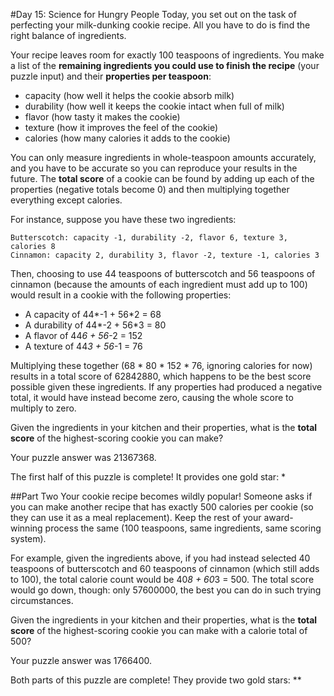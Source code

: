 #Day 15: Science for Hungry People
Today, you set out on the task of perfecting your milk-dunking cookie recipe. All you have to do is find the right
balance of ingredients.

Your recipe leaves room for exactly 100 teaspoons of ingredients. You make a list of the **remaining ingredients you 
could use to finish the recipe** (your puzzle input) and their **properties per teaspoon**:

* capacity (how well it helps the cookie absorb milk)
* durability (how well it keeps the cookie intact when full of milk)
* flavor (how tasty it makes the cookie)
* texture (how it improves the feel of the cookie)
* calories (how many calories it adds to the cookie)

You can only measure ingredients in whole-teaspoon amounts accurately, and you have to be accurate so you can 
reproduce your results in the future. The **total score** of a cookie can be found by adding up each of the properties 
(negative totals become 0) and then multiplying together everything except calories.

For instance, suppose you have these two ingredients:
```
Butterscotch: capacity -1, durability -2, flavor 6, texture 3, calories 8
Cinnamon: capacity 2, durability 3, flavor -2, texture -1, calories 3
```
Then, choosing to use 44 teaspoons of butterscotch and 56 teaspoons of cinnamon (because the amounts of each 
ingredient must add up to 100) would result in a cookie with the following properties:

* A capacity of 44*-1 + 56*2 = 68
* A durability of 44*-2 + 56*3 = 80
* A flavor of 44*6 + 56*-2 = 152
* A texture of 44*3 + 56*-1 = 76

Multiplying these together (68 * 80 * 152 * 76, ignoring calories for now) results in a total score of 62842880, 
which happens to be the best score possible given these ingredients. If any properties had produced a negative 
total, it would have instead become zero, causing the whole score to multiply to zero.

Given the ingredients in your kitchen and their properties, what is the **total score** of the highest-scoring 
cookie you can make?

Your puzzle answer was 21367368.

The first half of this puzzle is complete! It provides one gold star: *

##Part Two
Your cookie recipe becomes wildly popular! Someone asks if you can make another recipe that has exactly 500 calories 
per cookie (so they can use it as a meal replacement). Keep the rest of your award-winning process the same (100 
teaspoons, same ingredients, same scoring system).

For example, given the ingredients above, if you had instead selected 40 teaspoons of butterscotch and 60 teaspoons 
of cinnamon (which still adds to 100), the total calorie count would be 40*8 + 60*3 = 500. The total score would go 
down, though: only 57600000, the best you can do in such trying circumstances.

Given the ingredients in your kitchen and their properties, what is the **total score** of the highest-scoring cookie 
you can make with a calorie total of 500?

Your puzzle answer was 1766400.

Both parts of this puzzle are complete! They provide two gold stars: **